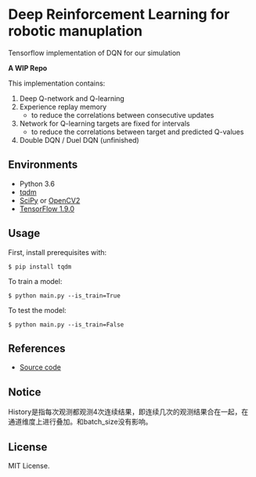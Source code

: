 # Deep Reinforcement Learning for robotic manuplation

Tensorflow implementation of DQN for our simulation

**A WIP Repo**

This implementation contains:

1. Deep Q-network and Q-learning
2. Experience replay memory
    - to reduce the correlations between consecutive updates
3. Network for Q-learning targets are fixed for intervals
    - to reduce the correlations between target and predicted Q-values
4. Double DQN / Duel DQN (unfinished)

## Environments

- Python 3.6
- [tqdm](https://github.com/tqdm/tqdm)
- [SciPy](http://www.scipy.org/install.html) or [OpenCV2](http://opencv.org/)
- [TensorFlow 1.9.0](https://github.com/tensorflow/tensorflow/tree/r0.12)


## Usage

First, install prerequisites with:

    $ pip install tqdm

To train a model:

    $ python main.py --is_train=True

To test the model:

    $ python main.py --is_train=False

## References

- [Source code](https://github.com/devsisters/DQN-tensorflow)

## Notice

History是指每次观测都观测4次连续结果，即连续几次的观测结果合在一起，在通道维度上进行叠加。和batch_size没有影响。  

## License

MIT License.
